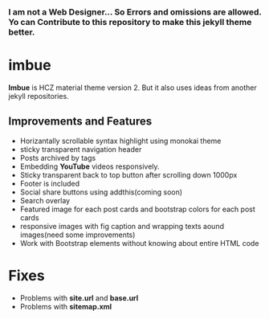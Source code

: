 ### I am not a Web Designer... So Errors and omissions are allowed. Yo can Contribute to this repository to make this jekyll theme better.
# imbue
**Imbue** is HCZ material theme version 2. But it also uses ideas from another jekyll repositories.
## Improvements and Features
* Horizantally scrollable syntax highlight using monokai theme
* sticky transparent navigation header
* Posts archived by tags
* Embedding **YouTube** videos responsively.
* Sticky transparent back to top button after scrolling down 1000px
* Footer is included
* Social share buttons using addthis(coming soon)
* Search overlay
* Featured image for each post cards and bootstrap colors for each post cards
* responsive images with fig caption and wrapping texts aound images(need some improvements)
* Work with Bootstrap elements without knowing about entire HTML code
# Fixes
* Problems with **site.url** and **base.url**
* Problems with **sitemap.xml**
